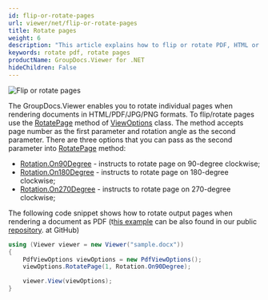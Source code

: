 ```yaml
---
id: flip-or-rotate-pages
url: viewer/net/flip-or-rotate-pages
title: Rotate pages
weight: 6
description: "This article explains how to flip or rotate PDF, HTML or Image pages when rendering documents with GroupDocs.Viewer within your .NET applications."
keywords: rotate pdf, rotate pages
productName: GroupDocs.Viewer for .NET
hideChildren: False
---
```

![Flip or rotate pages](/viewer/net/images/flip-or-rotate-pages.png)

The GroupDocs.Viewer enables you to rotate individual pages when rendering documents in HTML/PDF/JPG/PNG formats. To flip/rotate pages use the [RotatePage](https://apireference.groupdocs.com/net/viewer/groupdocs.viewer.options/viewoptions/methods/rotatepage) method of [ViewOptions](https://apireference.groupdocs.com/net/viewer/groupdocs.viewer.options/viewoptions) class.  The method accepts page number as the first parameter and rotation angle as the second parameter. There are three options that you can pass as the second parameter into [RotatePage](https://apireference.groupdocs.com/net/viewer/groupdocs.viewer.options/viewoptions/methods/rotatepage) method:

* [Rotation.On90Degree](https://apireference.groupdocs.com/net/viewer/groupdocs.viewer.options/rotation) - instructs to rotate page on 90-degree clockwise;
* [Rotation.On180Degree](https://apireference.groupdocs.com/net/viewer/groupdocs.viewer.options/rotation) - instructs to rotate page on 180-degree clockwise;
* [Rotation.On270Degree](https://apireference.groupdocs.com/net/viewer/groupdocs.viewer.options/rotation) - instructs to rotate page on 270-degree clockwise;

The following code snippet shows how to rotate output pages when rendering a document as PDF (t[his example](https://github.com/groupdocs-viewer/GroupDocs.Viewer-for-.NET/blob/master/Examples/GroupDocs.Viewer.Examples.CSharp/AdvancedUsage/Rendering/CommonRenderingOptions/FlipRotatePages.cs) can be also found in our public [repository](https://github.com/groupdocs-viewer/GroupDocs.Viewer-for-.NET). at GitHub)

```csharp
using (Viewer viewer = new Viewer("sample.docx"))
{
    PdfViewOptions viewOptions = new PdfViewOptions();
    viewOptions.RotatePage(1, Rotation.On90Degree);

    viewer.View(viewOptions);
}
```
